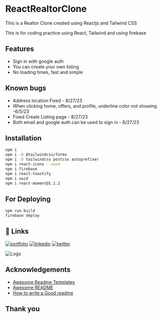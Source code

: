 # ReactRealtorClone
This is a Realtor Clone created using Reactjs and Tailwind CSS

This is for coding practice using React, Tailwind and using firebase


## Features
- Sign in with google auth
- You can create your own listing
- No loading times, fast and simple

## Known bugs
- Address location Fixed - 8/27/23
- When clicking home, offers, and profile, underline color not showing -6/5/23
- Fixed Create Listing page - 8/27/23
- Both email and google auth can be used to sign in - 8/27/23

## Installation

```sh
npm i
npm i -D @tailwindcss/forms
npm i -D tailwindcss postcss autoprefixer
npm i react-icons --save
npm i firebase
npm i react-toastify
npm i uuid
npm i react-moment@1.1.2
```

## For Deploying
```sh
npm run build
firebase deploy

```

## 🔗 Links
[![portfolio](https://img.shields.io/badge/my_portfolio-000?style=for-the-badge&logo=ko-fi&logoColor=white)](https://fledtrain.github.io/E-Portfolio)
[![linkedin](https://img.shields.io/badge/linkedin-0A66C2?style=for-the-badge&logo=linkedin&logoColor=white)](https://www.linkedin.com/in/joeywhitehead/)
[![twitter](https://img.shields.io/badge/twitter-1DA1F2?style=for-the-badge&logo=twitter&logoColor=white)](https://twitter.com/Fledtrain)

![Logo](https://pbs.twimg.com/profile_images/1607115031136636928/fZIGEc0r_400x400.jpg)


## Acknowledgements
 - [Awesome Readme Templates](https://awesomeopensource.com/project/elangosundar/awesome-README-templates)
 - [Awesome README](https://github.com/matiassingers/awesome-readme)
 - [How to write a Good readme](https://bulldogjob.com/news/449-how-to-write-a-good-readme-for-your-github-project)

## Thank you
